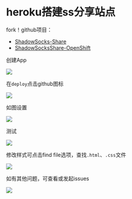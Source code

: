 # heroku搭建ss分享站点

fork！github项目：

* [ShadowSocks-Share](https://github.com/zc-zh-001/ShadowSocks-Share)
*  [ShadowSocksShare-OpenShift](https://github.com/the0demiurge/ShadowSocksShare-OpenShift)

创建App

![](https://raw.githubusercontent.com/loremwalker/fq-book/master/.gitbook/assets/2018-04-29_195722.png)

在`deploy`点击github图标

![](https://raw.githubusercontent.com/loremwalker/fq-book/master/.gitbook/assets/2018-04-29_200459.png)

如图设置

![](https://raw.githubusercontent.com/loremwalker/fq-book/master/.gitbook/assets/2018-04-29_200843%20%281%29.png)

测试

![](https://raw.githubusercontent.com/loremwalker/fq-book/master/.gitbook/assets/2018-04-29_201525.png)

修改样式可点击find file选项，查找`.html`、`.css`文件

![](https://raw.githubusercontent.com/loremwalker/fq-book/master/.gitbook/assets/2018-04-29_201800.png)

如有其他问题，可查看或发起issues

![](https://raw.githubusercontent.com/loremwalker/fq-book/master/.gitbook/assets/2018-04-29_202117.png)
